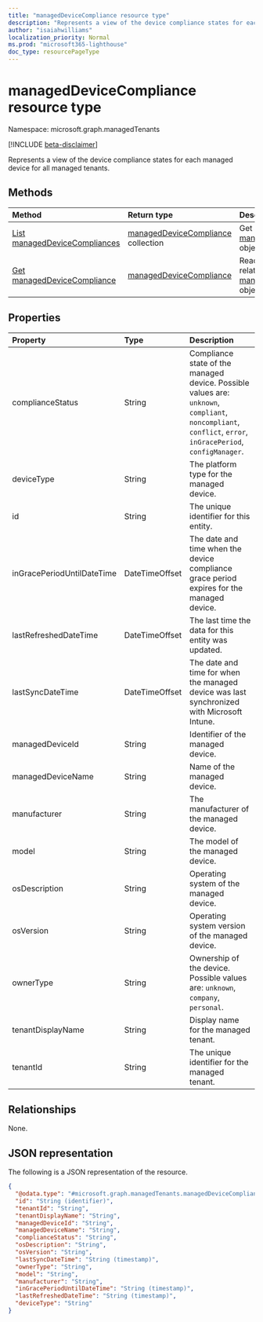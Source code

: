```yaml
---
title: "managedDeviceCompliance resource type"
description: "Represents a view of the device compliance states for each managed device for all managed tenants."
author: "isaiahwilliams"
localization_priority: Normal
ms.prod: "microsoft365-lighthouse"
doc_type: resourcePageType
---
```


# managedDeviceCompliance resource type

Namespace: microsoft.graph.managedTenants

[!INCLUDE [beta-disclaimer](../../includes/beta-disclaimer.md)]

Represents a view of the device compliance states for each managed device for all managed tenants.

## Methods
|Method|Return type|Description|
|:---|:---|:---|
|[List managedDeviceCompliances](../api/managedTenants-manageddevicecompliance-list.md)|[managedDeviceCompliance](../resources/managedTenants-manageddevicecompliance.md) collection|Get a list of the [managedDeviceCompliance](../resources/managedTenants-manageddevicecompliance.md) objects and their properties.|
|[Get managedDeviceCompliance](../api/managedTenants-manageddevicecompliance-get.md)|[managedDeviceCompliance](../resources/managedTenants-manageddevicecompliance.md)|Read the properties and relationships of a [managedDeviceCompliance](../resources/managedTenants-manageddevicecompliance.md) object.|

## Properties

|Property|Type|Description|
|:---|:---|:---|
|complianceStatus|String|Compliance state of the managed device. Possible values are: `unknown`, `compliant`, `noncompliant`, `conflict`, `error`, `inGracePeriod`, `configManager`.|
|deviceType|String|The platform type for the managed device.|
|id|String|The unique identifier for this entity.|
|inGracePeriodUntilDateTime|DateTimeOffset|The date and time when the device compliance grace period expires for the managed device.|
|lastRefreshedDateTime|DateTimeOffset|The last time the data for this entity was updated.|
|lastSyncDateTime|DateTimeOffset|The date and time for when the managed device was last synchronized with Microsoft Intune.|
|managedDeviceId|String|Identifier of the managed device.|
|managedDeviceName|String|Name of the managed device.|
|manufacturer|String|The manufacturer of the managed device.|
|model|String|The model of the managed device.|
|osDescription|String|Operating system of the managed device.|
|osVersion|String|Operating system version of the managed device.|
|ownerType|String|Ownership of the device. Possible values are: `unknown`, `company`, `personal`.|
|tenantDisplayName|String|Display name for the managed tenant.|
|tenantId|String|The unique identifier for the managed tenant.|

## Relationships
None.

## JSON representation
The following is a JSON representation of the resource.
<!-- {
  "blockType": "resource",
  "keyProperty": "id",
  "@odata.type": "microsoft.graph.managedTenants.managedDeviceCompliance",
  "openType": true
}
-->
``` json
{
  "@odata.type": "#microsoft.graph.managedTenants.managedDeviceCompliance",
  "id": "String (identifier)",
  "tenantId": "String",
  "tenantDisplayName": "String",
  "managedDeviceId": "String",
  "managedDeviceName": "String",
  "complianceStatus": "String",
  "osDescription": "String",
  "osVersion": "String",
  "lastSyncDateTime": "String (timestamp)",
  "ownerType": "String",
  "model": "String",
  "manufacturer": "String",
  "inGracePeriodUntilDateTime": "String (timestamp)",
  "lastRefreshedDateTime": "String (timestamp)",
  "deviceType": "String"
}
```
